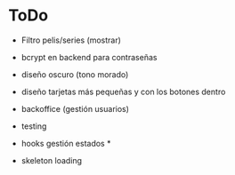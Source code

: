 # ToDo

- Filtro pelis/series (mostrar)
- bcrypt en backend para contraseñas

- diseño oscuro (tono morado)
- diseño tarjetas más pequeñas y con los botones dentro
- backoffice (gestión usuarios)
- testing
- hooks gestión estados \*
- skeleton loading
